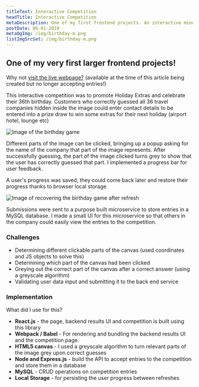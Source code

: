 ```yaml
---
titleText: Interactive Competition
headTitle: Interactive Competition
metaDescription: One of my first frontend projects. An interactive mind boggling competition built using React and HTML Canvas 
postDate: 06-01-2019
metaOgImg: /img/birthday-m.png
listImgSrcSet: /img/birthday-m.png
---
```

<h2>One of my very first larger frontend projects!</h2>
<p>Why not <a href='https://www.holidayextras.co.uk/birthday.html'>visit the live webpage?</a>
(available at the time of this article being created but no longer accepting entries!)</p>
<p>This interactive competition was to promote Holiday Extras and celebrate their 36th birthday. 
Customers who correctly guessed all 36 travel companies hidden inside the image could enter contact details to be entered
into a prize draw to win some extras for their next holiday (airport hotel, lounge etc)</p>
<img srcSet='/img/birthday-s.png 500w, /img/birthday-m.png 800w, /img/birthday-l.png 1200w' alt='Image of the birthday game' />
<p>Different parts of the image can be clicked, bringing up a popup asking for the name of the company that part of the image represents.
After successfully guessing, the part of the image clicked turns grey to show that the user has correctly guessed that part.
I implemented a progress bar for user feedback.</p>
<p>A user's progress was saved, they could come back later and restore their progress thanks to browser local storage</p>
<img srcSet='/img/birthday-retry-s.png 500w, /img/birthday-retry-m.png 800w, /img/birthday-retry-l.png 1200w' alt='Image of recovering the birthday game after refresh' />
<p>Submissions were sent to a purpose built microservice to store entries in a MySQL database. 
I made a small UI for this microservice so that others in the company could easily view the entries to the competition.</p>
<h3>Challenges</h3>
<ul>
<li>Determining different clickable parts of the canvas (used coordinates and JS objects to solve this)</li>
<li>Determining which part of the canvas had been clicked</li>
<li>Greying out the correct part of the canvas after a correct answer (using a greyscale algorithm)</li>
<li>Validating user data input and submitting it to the back end service</li>
</ul>
<h3>Implementation</h3>
<p>What did I use for this?</p>
<ul>
<li><b>React.js</b> - the page, backend results UI and competition is built using this library</li>
<li><b>Webpack / Babel</b> - For rendering and bundling the backend results UI and the competition page.</li>
<li><b>HTML5 canvas</b> - I used a greyscale algorithm to turn relevant parts of the image grey upon correct guesses</li>
<li><b>Node and Express.js</b> - build the API to accept entries to the competition and store them in a database</li>
<li><b>MySQL</b> - CRUD operations on competition entries</li>
<li><b>Local Storage</b> - for persisting the user progress between refreshes</li>
</ul>